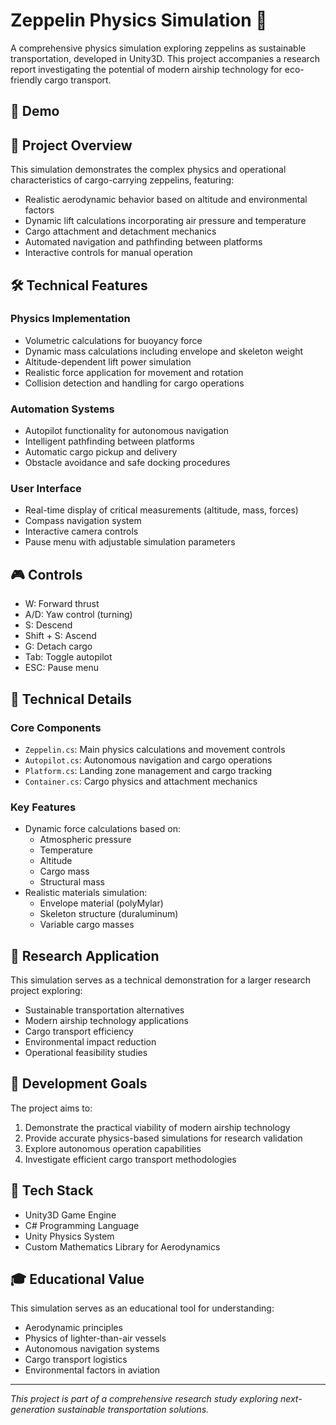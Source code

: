 # Zeppelin Physics Simulation 🎈

A comprehensive physics simulation exploring zeppelins as sustainable transportation, developed in Unity3D. This project accompanies a research report investigating the potential of modern airship technology for eco-friendly cargo transport.

## 🎥 Demo



## 🎯 Project Overview

This simulation demonstrates the complex physics and operational characteristics of cargo-carrying zeppelins, featuring:
- Realistic aerodynamic behavior based on altitude and environmental factors
- Dynamic lift calculations incorporating air pressure and temperature
- Cargo attachment and detachment mechanics
- Automated navigation and pathfinding between platforms
- Interactive controls for manual operation

## 🛠️ Technical Features

### Physics Implementation
- Volumetric calculations for buoyancy force
- Dynamic mass calculations including envelope and skeleton weight
- Altitude-dependent lift power simulation
- Realistic force application for movement and rotation
- Collision detection and handling for cargo operations

### Automation Systems
- Autopilot functionality for autonomous navigation
- Intelligent pathfinding between platforms
- Automatic cargo pickup and delivery
- Obstacle avoidance and safe docking procedures

### User Interface
- Real-time display of critical measurements (altitude, mass, forces)
- Compass navigation system
- Interactive camera controls
- Pause menu with adjustable simulation parameters

## 🎮 Controls

- W: Forward thrust
- A/D: Yaw control (turning)
- S: Descend
- Shift + S: Ascend
- G: Detach cargo
- Tab: Toggle autopilot
- ESC: Pause menu

## 🧪 Technical Details

### Core Components
- `Zeppelin.cs`: Main physics calculations and movement controls
- `Autopilot.cs`: Autonomous navigation and cargo operations
- `Platform.cs`: Landing zone management and cargo tracking
- `Container.cs`: Cargo physics and attachment mechanics

### Key Features
- Dynamic force calculations based on:
  - Atmospheric pressure
  - Temperature
  - Altitude
  - Cargo mass
  - Structural mass
- Realistic materials simulation:
  - Envelope material (polyMylar)
  - Skeleton structure (duraluminum)
  - Variable cargo masses

## 🚀 Research Application

This simulation serves as a technical demonstration for a larger research project exploring:
- Sustainable transportation alternatives
- Modern airship technology applications
- Cargo transport efficiency
- Environmental impact reduction
- Operational feasibility studies

## 🛫 Development Goals

The project aims to:
1. Demonstrate the practical viability of modern airship technology
2. Provide accurate physics-based simulations for research validation
3. Explore autonomous operation capabilities
4. Investigate efficient cargo transport methodologies

## 🔧 Tech Stack
- Unity3D Game Engine
- C# Programming Language
- Unity Physics System
- Custom Mathematics Library for Aerodynamics

## 🎓 Educational Value

This simulation serves as an educational tool for understanding:
- Aerodynamic principles
- Physics of lighter-than-air vessels
- Autonomous navigation systems
- Cargo transport logistics
- Environmental factors in aviation

---

*This project is part of a comprehensive research study exploring next-generation sustainable transportation solutions.*

